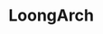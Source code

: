 # LoongArch

<!---
Type|Macro|Description
---|---|---
Identification|`__loongarch__`|Defined by GNU C, Clang and official toolchain conventions
Version|`__loongarch_arch` = V|V = Version
Version|`__loongarch_tune` = V|V = Version
Version|`_LOONGARCH_ARCH` = V|V = Version, legacy
Version|`_LOONGARCH_TUNE` = V|V = Version, legacy

Type 	Macro 	Description
Identification 	__loongarch__ 	Defined by GNU C, Clang and official toolchain conventions
Version 	__loongarch_arch = V 	V = Version
Version 	__loongarch_tune = V 	V = Version
Version 	_LOONGARCH_ARCH = V 	V = Version, legacy
Version 	_LOONGARCH_TUNE = V 	V = Version, legacy

https://loongson.github.io/LoongArch-Documentation/LoongArch-toolchain-conventions-EN.html#_cc_preprocessor_built_in_macro_definitions
////


////
<gcc/config/loongarch/loongarch-c.cc>

void
loongarch_cpu_cpp_builtins (cpp_reader *pfile)
{
  builtin_assert ("machine=loongarch");
  builtin_assert ("cpu=loongarch");
  builtin_define ("__loongarch__");

  builtin_define_with_value ("__loongarch_arch",
			     loongarch_arch_strings[la_target.cpu_arch], 1);

  builtin_define_with_value ("__loongarch_tune",
			     loongarch_tune_strings[la_target.cpu_tune], 1);

  builtin_define_with_value ("_LOONGARCH_ARCH",
			     loongarch_arch_strings[la_target.cpu_arch], 1);

  builtin_define_with_value ("_LOONGARCH_TUNE",
			     loongarch_tune_strings[la_target.cpu_tune], 1);

  /* Base architecture / ABI.  */
  if (TARGET_64BIT)
    {
      builtin_define ("__loongarch_grlen=64");
      builtin_define ("__loongarch64");
    }

  if (TARGET_ABI_LP64)
    {
      builtin_define ("_ABILP64=3");
      builtin_define ("_LOONGARCH_SIM=_ABILP64");
      builtin_define ("__loongarch_lp64");
    }

  /* These defines reflect the ABI in use, not whether the
     FPU is directly accessible.  */
  if (TARGET_DOUBLE_FLOAT_ABI)
    builtin_define ("__loongarch_double_float=1");
  else if (TARGET_SINGLE_FLOAT_ABI)
    builtin_define ("__loongarch_single_float=1");

  if (TARGET_DOUBLE_FLOAT_ABI || TARGET_SINGLE_FLOAT_ABI)
    builtin_define ("__loongarch_hard_float=1");
  else
    builtin_define ("__loongarch_soft_float=1");


  /* ISA Extensions.  */
  if (TARGET_DOUBLE_FLOAT)
    builtin_define ("__loongarch_frlen=64");
  else if (TARGET_SINGLE_FLOAT)
    builtin_define ("__loongarch_frlen=32");
  else
    builtin_define ("__loongarch_frlen=0");

  if (TARGET_HARD_FLOAT && ISA_HAS_FRECIPE)
    builtin_define ("__loongarch_frecipe");

  if (ISA_HAS_LSX)
    {
      builtin_define ("__loongarch_simd");
      builtin_define ("__loongarch_sx");

      if (!ISA_HAS_LASX)
	builtin_define ("__loongarch_simd_width=128");
    }

  if (ISA_HAS_LASX)
    {
      builtin_define ("__loongarch_asx");
      builtin_define ("__loongarch_simd_width=256");
    }

  /* ISA evolution features */
  int max_v_major = 1, max_v_minor = 0;

  for (int i = 0; i < N_EVO_FEATURES; i++)
    if (la_target.isa.evolution & la_evo_feature_masks[i])
      {
	builtin_define (la_evo_macro_name[i]);

	int major = la_evo_version_major[i],
	    minor = la_evo_version_minor[i];

	max_v_major = major > max_v_major ? major : max_v_major;
	max_v_minor = major == max_v_major
	  ? (minor > max_v_minor ? minor : max_v_minor): max_v_minor;
      }

  /* Find the minimum ISA version required to run the target program.  */
  if (!(max_v_major == 1 && max_v_minor <= 1 && ISA_HAS_LASX))
    {
      builtin_define_with_int_value ("__loongarch_version_major", max_v_major);
      builtin_define_with_int_value ("__loongarch_version_minor", max_v_minor);
    }

  /* Add support for FLOAT128_TYPE on the LoongArch architecture.  */
  builtin_define ("__FLOAT128_TYPE__");

  /* Map the old _Float128 'q' builtins into the new 'f128' builtins.  */
  builtin_define ("__builtin_fabsq=__builtin_fabsf128");
  builtin_define ("__builtin_copysignq=__builtin_copysignf128");
  builtin_define ("__builtin_nanq=__builtin_nanf128");
  builtin_define ("__builtin_nansq=__builtin_nansf128");
  builtin_define ("__builtin_infq=__builtin_inff128");
  builtin_define ("__builtin_huge_valq=__builtin_huge_valf128");

  /* Native Data Sizes.  */
  builtin_define_with_int_value ("_LOONGARCH_SZINT", INT_TYPE_SIZE);
  builtin_define_with_int_value ("_LOONGARCH_SZLONG", LONG_TYPE_SIZE);
  builtin_define_with_int_value ("_LOONGARCH_SZPTR", POINTER_SIZE);
  builtin_define_with_int_value ("_LOONGARCH_FPSET", 32);
  builtin_define_with_int_value ("_LOONGARCH_SPFPSET", 32);

}

--->